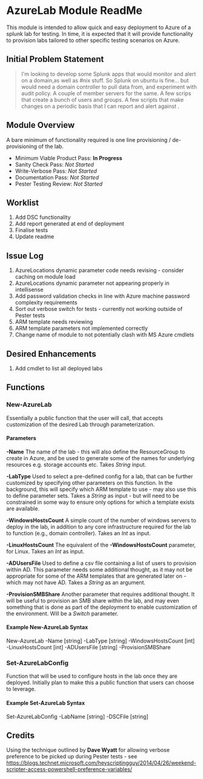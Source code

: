 # AzureLab Module ReadMe

This module is intended to allow quick and easy deployment to Azure of a splunk lab for testing. In time, it is expected that it will provide functionality to provision labs tailored to other specific testing scenarios on Azure.

## Initial Problem Statement

> I'm looking to develop some Splunk apps that would monitor and alert on a domain,as well as #nix stuff.
> So Splunk on ubuntu is fine... but would need a domain controller to pull data from, and experiment with audit policy.
> A couple of member servers for the same.
> A few scrips that create a bunch of users and groups.
> A few scripts that make changes on a periodic basis that I can report and alert against .

## Module Overview

A bare minimum of functionality required is one line provisioning / de-provisioning of the lab.

* Minimum Viable Product Pass: **In Progress**
* Sanity Check Pass:            *Not Started*
* Write-Verbose Pass:           *Not Started*
* Documentation Pass:           *Not Started*
* Pester Testing Review:        *Not Started*

## Worklist

1. Add DSC functionality
1. Add report generated at end of deployment
1. Finalise tests
1. Update readme

## Issue Log

1. AzureLocations dynamic parameter code needs revising - consider caching on module load
1. AzureLocations dynamic parameter not appearing properly in intellisense
1. Add password validation checks in line with Azure machine password complexity requirements
1. Sort out verbose switch for tests - currently not working outside of Pester tests
1. ARM template needs reviewing
1. ARM template parameters not implemented correctly
1. Change name of module to not potentially clash with MS Azure cmdlets

## Desired Enhancements

1. Add cmdlet to list all deployed labs

## Functions

### New-AzureLab

Essentially a public function that the user will call, that accepts customization of the desired Lab through parameterization.

#### Parameters

**-Name**
The name of the lab - this will also define the ResourceGroup to create in Azure, and be used to generate some of the names for underlying resources e.g. storage accounts etc. Takes *String* input.

**-LabType**
Used to select a pre-defined config for a lab, that can be further customized by specifying other parameters on this function. In the background, this will specify which ARM template to use - may also use this to define parameter sets. Takes a *String* as input - but will need to be constrained in some way to ensure only options for which a template exists are available.

**-WindowsHostsCount**
A simple count of the number of windows servers to deploy in the lab, in addition to any core infrastructure required for the lab to function (e.g., domain controller). Takes an *Int* as input.

**-LinuxHostsCount**
The equivalent of the **-WindowsHostsCount** parameter, for Linux. Takes an *Int* as input.

**-ADUsersFile**
Used to define a csv file containing a list of users to provision within AD. This parameter needs some additional thought, as it may not be appropriate for some of the ARM templates that are generated later on - which may not have AD. Takes a *String* as an argument.

**-ProvisionSMBShare**
Another parameter that requires additional thought. It will be useful to provision an SMB share within the lab, and may even something that is done as part of the deployment to enable customization of the environment. Will be a *Switch*  parameter.

#### Example New-AzureLab Syntax

New-AzureLab -Name [string] -LabType [string] -WindowsHostsCount [int] -LinuxHostsCount [int] -ADUsersFile [string] -ProvisionSMBShare

### Set-AzureLabConfig

Function that will be used to configure hosts in the lab once they are deployed. Initially plan to make this a public function that users can choose to leverage.

#### Example Set-AzureLab Syntax

Set-AzureLabConfig -LabName [string] -DSCFile [string]

## Credits

Using the technique outlined by **Dave Wyatt**  for allowing verbose preference to be picked up during Pester tests - see https://blogs.technet.microsoft.com/heyscriptingguy/2014/04/26/weekend-scripter-access-powershell-preference-variables/

